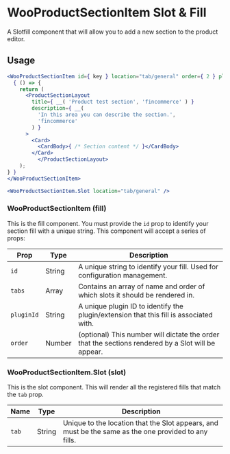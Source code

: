 # WooProductSectionItem Slot & Fill

A Slotfill component that will allow you to add a new section to the product editor.

## Usage

```jsx
<WooProductSectionItem id={ key } location="tab/general" order={ 2 } pluginId="test-plugin" >
  { () => {
    return (
      <ProductSectionLayout
        title={ __( 'Product test section', 'fincommerce' ) }
        description={ __(
          'In this area you can describe the section.',
          'fincommerce'
        ) }
      >
        <Card>
          <CardBody>{ /* Section content */ }</CardBody>
        </Card>
		  </ProductSectionLayout>
    );
} }
</WooProductSectionItem>

<WooProductSectionItem.Slot location="tab/general" />
```

### WooProductSectionItem (fill)

This is the fill component. You must provide the `id` prop to identify your section fill with a unique string. This component will accept a series of props:

| Prop       | Type   | Description                                                                                        |
| ---------- | ------ | -------------------------------------------------------------------------------------------------- |
| `id`       | String | A unique string to identify your fill. Used for configuration management.                          |
| `tabs`     | Array  | Contains an array of name and order of which slots it should be rendered in.                       |
| `pluginId` | String | A unique plugin ID to identify the plugin/extension that this fill is associated with.             |
| `order`    | Number | (optional) This number will dictate the order that the sections rendered by a Slot will be appear. |

### WooProductSectionItem.Slot (slot)

This is the slot component. This will render all the registered fills that match the `tab` prop.

| Name  | Type   | Description                                                                                          |
| ----- | ------ | ---------------------------------------------------------------------------------------------------- |
| `tab` | String | Unique to the location that the Slot appears, and must be the same as the one provided to any fills. |
